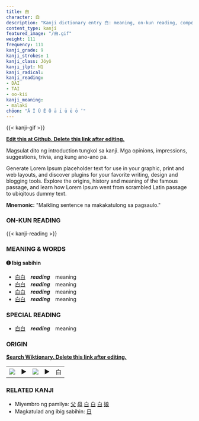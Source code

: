 ```yaml
---
title: 白
character: 白
description: "Kanji dictionary entry 白: meaning, on-kun reading, compounds, origin, related kanji"
content_type: kanji
featured_image: "/白.gif"
weight: 111
frequency: 111
kanji_grade: 9
kanji_strokes: 1
kanji_class: Jōyō
kanji_jlpt: N1
kanji_radical: 
kanji_reading: 
- DAI
- TAI
- oo-kii
kanji_meaning:
- malaki
chōon: "Ā Ī Ū Ē Ō ā ī ū ē ō ’"
---
```

[//]: # (Don't edit the line below. Kanji animated GIF code is automatically generated.)
{{< kanji-gif >}}

[//]: # (Edit below this line.)

**[Edit this at Github. Delete this link after editing.](https://github.com/tim0g/tim/tree/main/content/kanji/白/index.md)**

Magsulat dito ng introduction tungkol sa kanji. Mga opinions, impressions, suggestions, trivia, ang kung ano-ano pa.

Generate Lorem Ipsum placeholder text for use in your graphic, print and web layouts, and discover plugins for your favorite writing, design and blogging tools. Explore the origins, history and meaning of the famous passage, and learn how Lorem Ipsum went from scrambled Latin passage to ubiqitous dummy text.
 
**Mnemonic:** "Maikling sentence na makakatulong sa pagsaulo."

### ON-KUN READING

[//]: # (Don't edit the line below. ON-KUN READING code is automatically generated.)
{{< kanji-reading >}}

### MEANING & WORDS

#### ➊ **Ibig sabihin**
  - [白](../白)[白](../白)　***reading***　meaning
  - [白](../白)[白](../白)　***reading***　meaning
  - [白](../白)[白](../白)　***reading***　meaning
  - [白](../白)[白](../白)　***reading***　meaning

### SPECIAL READING
  - [白](../白)[白](../白)　***reading***　meaning

### ORIGIN

**[Search Wiktionary. Delete this link after editing.](https://wiktionary.org/wiki/白)**
<table class="kanji-table"><tr><td>
<img src="60px-白-bronze.svg.png">
</td><td>▶</td><td>
<img src="60px-白-oracle.svg.png">
</td><td>▶</td>
<td class="kanji-origin">白</td>
</tr></table>

### RELATED KANJI
- Miyembro ng pamilya: [父](../父) [母](../母) [白](../白) [白](../白) [白](../白) [娘](../娘)
- Magkatulad ang ibig sabihin: [日](../日)
